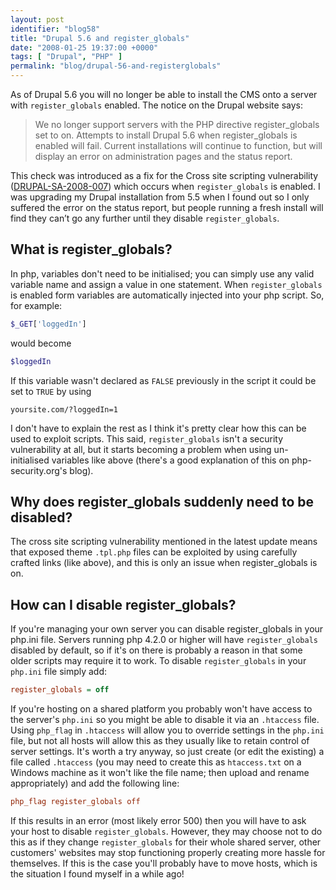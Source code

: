 ```yaml
---
layout: post
identifier: "blog58"
title: "Drupal 5.6 and register_globals"
date: "2008-01-25 19:37:00 +0000"
tags: [ "Drupal", "PHP" ]
permalink: "blog/drupal-56-and-registerglobals"
---
```

As of Drupal 5.6 you will no longer be able to install the CMS onto a server with `register_globals` enabled. The notice on the Drupal website says:

>  We no longer support servers with the PHP directive register_globals set to on. Attempts to install Drupal 5.6 when register_globals is enabled will fail. Current installations will continue to function, but will display an error on administration pages and the status report.
 
This check was introduced as a fix for the Cross site scripting vulnerability ([DRUPAL-SA-2008-007](http://drupal.org/node/208565)) which occurs when `register_globals` is enabled. I was upgrading my Drupal installation from 5.5 when I found out so I only suffered the error on the status report, but people running a fresh install will find they can’t go any further until they disable `register_globals`.

## What is register_globals?

In php, variables don't need to be initialised; you can simply use any valid variable name and assign a value in one statement. When `register_globals` is enabled form variables are automatically injected into your php script. So, for example:

```php
$_GET['loggedIn']
```

would become

```php
$loggedIn
```

If this variable wasn't declared as `FALSE` previously in the script it could be set to `TRUE` by using

```
yoursite.com/?loggedIn=1
```

I don't have to explain the rest as I think it's pretty clear how this can be used to exploit scripts. This said, `register_globals` isn't a security vulnerability at all, but it starts becoming a problem when using un-initialised variables like above (there's a good explanation of this on php-security.org's blog).

## Why does register_globals suddenly need to be disabled?

The cross site scripting vulnerability mentioned in the latest update means that exposed theme `.tpl.php` files can be exploited by using carefully crafted links (like above), and this is only an issue when register_globals is on.

## How can I disable register_globals?

If you're managing your own server you can disable register_globals in your php.ini file. Servers running php 4.2.0 or higher will have `register_globals` disabled by default, so if it's on there is probably a reason in that some older scripts may require it to work. To disable `register_globals` in your `php.ini` file simply add:

```ini
register_globals = off
```

If you're hosting on a shared platform you probably won't have access to the server's `php.ini` so you might be able to disable it via an `.htaccess` file. Using `php_flag` in `.htaccess` will allow you to override settings in the `php.ini` file, but not all hosts will allow this as they usually like to retain control of server settings. It's worth a try anyway, so just create (or edit the existing) a file called `.htaccess` (you may need to create this as `htaccess.txt` on a Windows machine as it won't like the file name; then upload and rename appropriately) and add the following line:

```ini
php_flag register_globals off 
```

If this results in an error (most likely error 500) then you will have to ask your host to disable `register_globals`. However, they may choose not to do this as if they change `register_globals` for their whole shared server, other customers' websites may stop functioning properly creating more hassle for themselves. If this is the case you'll probably have to move hosts, which is the situation I found myself in a while ago!